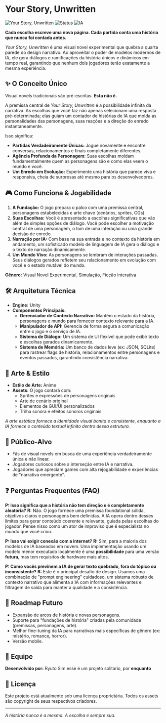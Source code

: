 # Your Story, Unwritten

![Your Story, Unwritten](https://img.shields.io/badge/Engine-Unity-000000?style=for-the-badge&logo=unity)
![Status](https://img.shields.io/badge/Status-Em%20Desenvolvimento-orange?style=for-the-badge)
![IA](https://img.shields.io/badge/Dialogos-Gerados%20por%20IA-blueviolet?style=for-the-badge)

**Cada escolha escreve uma nova página. Cada partida conta uma história que nunca foi contada antes.**

*Your Story, Unwritten* é uma visual novel experimental que quebra a quarta parede do design narrativo. Ao aproveitar o poder de modelos modernos de IA, ele gera diálogos e ramificações da história únicos e dinâmicos em tempo real, garantindo que nenhum dois jogadores terão exatamente a mesma experiência.

## ✨ O Conceito Único

Visual novels tradicionais são pré-escritas. **Esta não é.**

A premissa central de *Your Story, Unwritten* é a possibilidade infinita da narrativa. As escolhas que você faz não apenas selecionam uma resposta pré-determinada; elas guiam um contador de histórias de IA que molda as personalidades das personagens, suas reações e a direção do enredo instantaneamente.

Isso significa:
*   **Partidas Verdadeiramente Únicas:** Jogue novamente e encontre conversas, relacionamentos e finais completamente diferentes.
*   **Agência Profunda da Personagem:** Suas escolhas moldam fundamentalmente quem as personagens são e como elas veem o mundo e você.
*   **Um Enredo em Evolução:** Experimente uma história que parece viva e responsiva, cheia de surpresas até mesmo para os desenvolvedores.

## 🎮 Como Funciona & Jogabilidade

1.  **A Fundação:** O jogo prepara o palco com uma premissa central, personagens estabelecidas e arte chave (cenários, sprites, CGs).
2.  **Suas Escolhas:** Você é apresentado a escolhas significativas que vão além de simples opções de diálogo. Você pode escolher a motivação central de uma personagem, o tom de uma interação ou uma grande decisão de enredo.
3.  **Narração por IA:** Com base na sua entrada e no contexto da história em andamento, um sofisticado modelo de linguagem de IA gera o diálogo e o texto de narração dinamicamente.
4.  **Um Mundo Vivo:** As personagens se lembram de interações passadas. Seus diálogos gerados refletem seu relacionamento em evolução com você e o estado mutável do mundo.

**Gênero:** Visual Novel Experimental, Simulação, Ficção Interativa

## 🛠️ Arquitetura Técnica

*   **Engine:** Unity
*   **Componentes Principais:**
    *   **Gerenciador de Contexto Narrativo:** Mantém o estado da história, personagens e mundo para fornecer contexto relevante para a IA.
    *   **Manipulador de API:** Gerencia de forma segura a comunicação entre o jogo e o serviço de IA.
    *   **Sistema de Diálogo:** Um sistema de UI flexível que pode exibir texto e escolhas gerados dinamicamente.
    *   **Sistema de Memória:** Um banco de dados leve (ex: JSON, SQLite) para rastrear flags de história, relacionamentos entre personagens e eventos passados, garantindo consistência narrativa.

## 🎨 Arte & Estilo

*   **Estilo de Arte:** Anime
*   **Assets:** O jogo contará com:
    *   Sprites e expressões de personagens originais
    *   Arte de cenário original
    *   Elementos de GUI/UI personalizados
    *   Trilha sonora e efeitos sonoros originais

*A arte estática fornece a identidade visual bonita e consistente, enquanto a IA fornece o conteúdo textual infinito dentro dessa estrutura.*

## 🎯 Público-Alvo

*   Fãs de visual novels em busca de uma experiência verdadeiramente única e não linear.
*   Jogadores curiosos sobre a interseção entre IA e narrativa.
*   Jogadores que apreciam games com alta rejogabilidade e experiências de "narrativa emergente".

## ❓ Perguntas Frequentes (FAQ)

**P: Isso significa que a história não tem direção e é completamente aleatória?**
**R:** Não. O jogo fornece uma premissa foundational sólida, objetivos claros e personagens bem definidas. A IA opera dentro desses limites para gerar conteúdo coerente e relevante, guiada pelas escolhas do jogador. Pense nisso como um ator de improviso que é especialista no mundo que você criou.

**P: Isso vai exigir conexão com a internet?**
**R:** Sim, para a maioria dos modelos de IA baseados em nuvem. Uma implementação usando um modelo menor executado localmente é uma **possibilidade** para uma versão **futura**, mas tem requisitos de hardware mais altos.

**P: Como vocês previnem a IA de gerar texto quebrado, fora do tópico ou inconsistente?**
**R:** Este é o principal desafio de design. Usamos uma combinação de "prompt engineering" cuidadoso, um sistema robusto de contexto narrativo que alimenta a IA com informações relevantes e filtragem de saída para manter a qualidade e a consistência.

## 🔮 Roadmap Futuro

*   Expansão de arcos de história e novas personagens.
*   Suporte para "fundações de história" criadas pela comunidade (premissas, personagens, arte).
*   Melhor fine-tuning da IA para narrativas mais específicas de gênero (ex: mistério, romance, horror).
*   Versão mobile.

## 👥 Equipe

**Desenvolvido por:** Ryuto
Sim esse é um projeto solitario, por **enquanto**


## 📄 Licença

Este projeto está atualmente sob uma licença proprietária. Todos os assets são copyright de seus respectivos criadores.

---

*A história nunca é a mesma. A escolha é sempre sua.*
